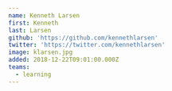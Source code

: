 ```yaml
---
name: Kenneth Larsen
first: Kenneth
last: Larsen
github: 'https://github.com/kennethlarsen'
twitter: 'https://twitter.com/kennethlarsen'
image: klarsen.jpg
added: 2018-12-22T09:01:00.000Z
teams:
  - learning
---
```

